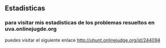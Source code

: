 ## Estadisticas

### para visitar mis estadisticas de los problemas resueltos en uva.onlinejugde.org

puedes visitar el siguiente enlace
http://uhunt.onlinejudge.org/id/244094
